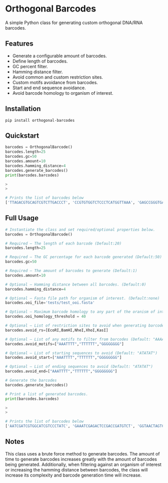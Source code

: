 # Orthogonal Barcodes 

A simple Python class for generating custom orthogonal DNA/RNA barcodes.


## Features

- Generate a configurable amount of barcodes.
- Define length of barcodes.
- GC percent filter.
- Hamming distance filter.
- Avoid common and custom restriction sites.
- Custom motifs avoidance from barcodes.
- Start and end sequence avoidance.
- Avoid barcode homology to organism of interest.


## Installation

```
pip install orthogonal-barcodes
```


## Quickstart

```python
barcodes = OrthogonalBarcode()
barcodes.length=25
barcodes.gc=50
barcodes.amount=10
barcodes.hamming_distance=4
barcodes.generate_barcodes()
print(barcodes.barcodes)

>
>

# Prints the list of barcodes below
['TTAGACGTGCAGTCGTCTTGACCCT', 'CCGTGTGGTCTCCCTCATGGTTAAA', 'GAGCCGGGTGAAACTCAAACTCAAC', 'AGTGGGGACTGTGCTAAGGCAAGAT', 'TGCAGCACCTTTGGTCACCTTTCTC', 'CAGCCGGTCTCCGATTATCTATCTC', 'TATGGGGAAGCTGTCGTGATTGGCT', 'GGCGCCACCAGAATCACTTTAAGTG', 'TACGGTCGATATGGATCCTTCCGTG', 'TGAGTCTCAGGTACGCAAGTTGCCT']

```



## Full Usage

```python
# Instantiate the class and set required/optional properties below.
barcodes = OrthogonalBarcode()

# Required — The length of each barcode (Default:20)
barcodes.length=25

# Required — The GC percentage for each barcode generated (Default:50)
barcodes.gc=50

# Required — The amount of barcodes to generate (Default:1)
barcodes.amount=10

# Optional — Hamming distance between all barcodes. (Default:0)
barcodes.hamming_distance=4

# Optional — Fasta file path for organism of interest. (Default:none)
barcodes.ooi_file='tests/test_ooi.fasta'

# Optional — Maximum barcode homology to any part of the oranism of interest file Default:50)
barcodes.ooi_homology_threshold = 40

# Optional — List of restriction sites to avoid when generating barcodes. (Default:none; Accepts Bio.Restriction properties)
barcodes.avoid_rs=[EcoRI,BamHI,NheI,XhoI,KasI] 

# Optional — List of any motifs to filter from barcodes (Default: "AAAA","TTTT","CGCGCGCG","ATATATAT")
barcodes.avoid_motifs=["AAATTTT","TTTTTT","GGGGGGGG"] 

# Optional — List of starting sequences to avoid (Default: "ATATAT")
barcodes.avoid_start=["AAATTTT","TTTTTT","GGGGGGGG"] 

# Optional — List of ending sequences to avoid (Default: "ATATAT")
barcodes.avoid_end=["AAATTTT","TTTTTT","GGGGGGGG"] 

# Generate the barcodes
barcodes.generate_barcodes()

# Print a list of generated barcodes.
print(barcodes.barcodes)

>
>

# Prints the list of barcodes below
['AATCGATCGTGGCATCGTCCCTATC', 'GAAATCGAGACTCCGACCGATGTCT', 'GGTAACTAGTCCTAGATCAGCGAGG', 'AACAGTTCCTGGTGGTGTCTAGGCT', 'TGTTGCGTCCGTACTGTGGCGTAAA', 'CCGATTGATCTGACGTCGTGTCAAG', 'CTAGGACCATTGACTCGGCAACAAG', 'AATACTCACGATGCGATTTCCGCGG', 'TCGGTCTGTAGAGAGAGATACGTGC', 'AGGGTCGTCAGAAACTGAACCTGCT']

```


## Notes
This class uses a brute force method to generate barcodes. The amount of time to generate barcodes increases greatly with the amount of barcodes being generated. Additionally, when filtering against an organism of interest or increasing the hamming distance between barcodes, the class will increase its complexity and barcode generation time will increase. 



